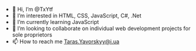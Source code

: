 - 👋 Hi, I’m @TxYtf
- 👀 I’m interested in HTML, CSS, JavaScript, C#, .Net
- 🌱 I’m currently learning JavaScript
- 💞️ I’m looking to collaborate on individual web development projects for sole proprietors
- 📫 How to reach me Taras.Yavorskyy@i.ua

<!---
TxYtf/TxYtf is a ✨ special ✨ repository because its `README.md` (this file) appears on your GitHub profile.
You can click the Preview link to take a look at your changes.
--->
